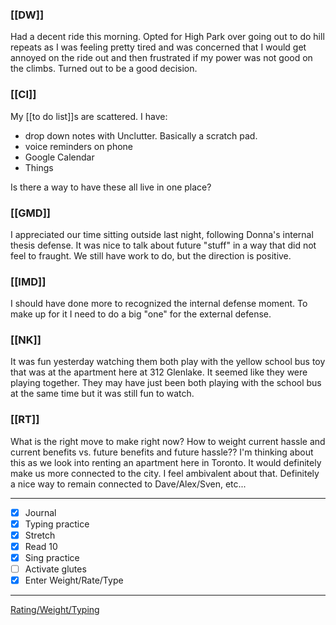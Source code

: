 ### [[DW]]
Had a decent ride this morning. Opted for High Park over going out to do hill repeats as I was feeling pretty tired and was concerned that I would get annoyed on the ride out and then frustrated if my power was not good on the climbs. Turned out to be a good decision.

### [[CI]]
My [[to do list]]s are scattered. I have:
* drop down notes with Unclutter. Basically a scratch pad.
* voice reminders on phone
* Google Calendar
* Things

Is there a way to have these all live in one place?

### [[GMD]]
I appreciated our time sitting outside last night, following Donna's internal thesis defense. It was nice to talk about future "stuff" in a way that did not feel to fraught. We still have work to do, but the direction is positive.

### [[IMD]]
I should have done more to recognized the internal defense moment. To make up for it I need to do a big "one" for the external defense.

### [[NK]]
It was fun yesterday watching them both play with the yellow school bus toy that was at the apartment here at 312 Glenlake. It seemed like they were playing together. They may have just been both playing with the school bus at the same time but it was still fun to watch.

### [[RT]]
What is the right move to make right now? How to weight current hassle and current benefits vs. future benefits and future hassle?? I'm thinking about this as we look into renting an apartment here in Toronto. It would definitely make us more connected to the city. I feel ambivalent about that. Definitely a nice way to remain connected to Dave/Alex/Sven, etc...

---
- [x] Journal
- [x] Typing practice
- [x] Stretch
- [x] Read 10
- [x] Sing practice
- [ ] Activate glutes
- [x] Enter Weight/Rate/Type
---

[Rating/Weight/Typing](https://docs.google.com/spreadsheets/d/1p6cinTqipnxyiSCgPBAWp2cAHA5q6P0NL58bNCxedCY/edit#gid=0)
